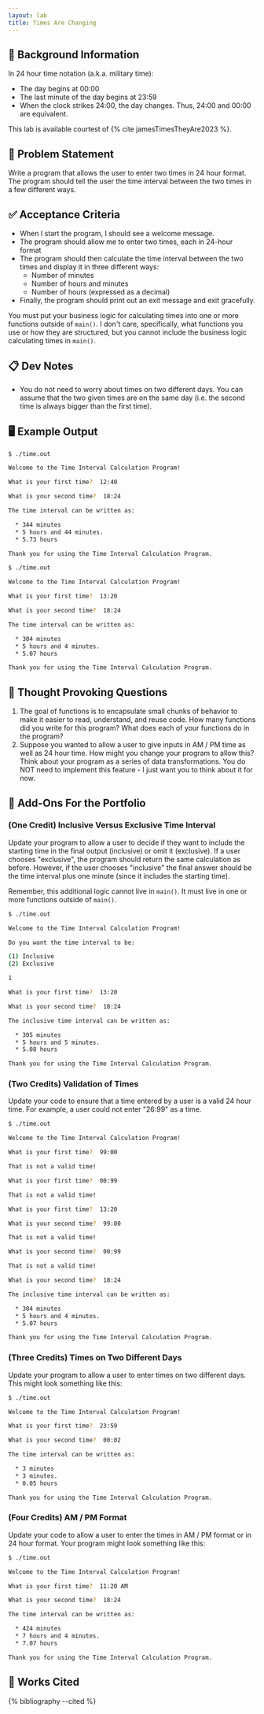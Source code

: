 ```yaml
---
layout: lab
title: Times Are Changing
---
```


## 🔖 Background Information

In 24 hour time notation (a.k.a. military time):

* The day begins at 00:00
* The last minute of the day begins at 23:59
* When the clock strikes 24:00, the day changes. Thus, 24:00 and 00:00 are equivalent.

This lab is available courtest of {% cite jamesTimesTheyAre2023 %}.

## 🎯 Problem Statement

Write a program that allows the user to enter two times in 24 hour format. The program should tell the user the time interval between the two times in a few different ways.

## ✅ Acceptance Criteria

* When I start the program, I should see a welcome message.
* The program should allow me to enter two times, each in 24-hour format
* The program should then calculate the time interval between the two times and display it in three different ways:
  * Number of minutes
  * Number of hours and minutes
  * Number of hours (expressed as a decimal)
* Finally, the program should print out an exit message and exit gracefully.

You must put your business logic for calculating times into one or more functions outside of `main()`. I don't care, specifically, what functions you use or how they are structured, but you cannot include the business logic calculating times in `main()`.

## 📋 Dev Notes

* You do not need to worry about times on two different days. You can assume that the two given times are on the same day (i.e. the second time is always bigger than the first time).

## 🖥️ Example Output

```bash
$ ./time.out

Welcome to the Time Interval Calculation Program!

What is your first time?  12:40

What is your second time?  18:24

The time interval can be written as:

  * 344 minutes
  * 5 hours and 44 minutes.
  * 5.73 hours

Thank you for using the Time Interval Calculation Program.
```

```bash
$ ./time.out

Welcome to the Time Interval Calculation Program!

What is your first time?  13:20

What is your second time?  18:24

The time interval can be written as:

  * 304 minutes
  * 5 hours and 4 minutes.
  * 5.07 hours

Thank you for using the Time Interval Calculation Program.
```

## 📝 Thought Provoking Questions

1. The goal of functions is to encapsulate small chunks of behavior to make it easier to read, understand, and reuse code. How many functions did you write for this program? What does each of your functions do in the program?
2. Suppose you wanted to allow a user to give inputs in AM / PM time as well as 24 hour time. How might you change your program to allow this? Think about your program as a series of data transformations. You do NOT need to implement this feature - I just want you to think about it for now.

## 💼 Add-Ons For the Portfolio

### (One Credit) Inclusive Versus Exclusive Time Interval

Update your program to allow a user to decide if they want to include the starting time in the final output (inclusive) or omit it (exclusive). If a user chooses "exclusive", the program should return the same calculation as before. However, if the user chooses "inclusive" the final answer should be the time interval plus one minute (since it includes the starting time).

Remember, this additional logic cannot live in `main()`. It must live in one or more functions outside of `main()`.

```bash
$ ./time.out

Welcome to the Time Interval Calculation Program!

Do you want the time interval to be:

(1) Inclusive
(2) Exclusive

1

What is your first time?  13:20

What is your second time?  18:24

The inclusive time interval can be written as:

  * 305 minutes
  * 5 hours and 5 minutes.
  * 5.08 hours

Thank you for using the Time Interval Calculation Program.
```

### (Two Credits) Validation of Times

Update your code to ensure that a time entered by a user is a valid 24 hour time. For example, a user could not enter "26:99" as a time.

```bash
$ ./time.out

Welcome to the Time Interval Calculation Program!

What is your first time?  99:00

That is not a valid time!

What is your first time?  00:99

That is not a valid time!

What is your first time?  13:20

What is your second time?  99:00

That is not a valid time!

What is your second time?  00:99

That is not a valid time!

What is your second time?  18:24

The inclusive time interval can be written as:

  * 304 minutes
  * 5 hours and 4 minutes.
  * 5.07 hours

Thank you for using the Time Interval Calculation Program.
```

### (Three Credits) Times on Two Different Days

Update your program to allow a user to enter times on two different days. This might look something like this:

```bash
$ ./time.out

Welcome to the Time Interval Calculation Program!

What is your first time?  23:59

What is your second time?  00:02

The time interval can be written as:

  * 3 minutes
  * 3 minutes.
  * 0.05 hours

Thank you for using the Time Interval Calculation Program.
```

### (Four Credits) AM / PM Format

Update your code to allow a user to enter the times in AM / PM format or in 24 hour format. Your program might look something like this:

```bash
$ ./time.out

Welcome to the Time Interval Calculation Program!

What is your first time?  11:20 AM

What is your second time?  18:24

The time interval can be written as:

  * 424 minutes
  * 7 hours and 4 minutes.
  * 7.07 hours

Thank you for using the Time Interval Calculation Program.
```

## 📘 Works Cited

{% bibliography --cited %}
